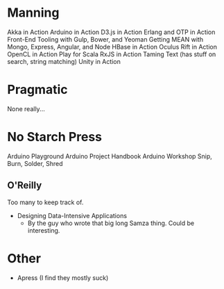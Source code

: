 # Manning

Akka in Action
Arduino in Action
D3.js in Action
Erlang and OTP in Action
Front-End Tooling with Gulp, Bower, and Yeoman
Getting MEAN with Mongo, Express, Angular, and Node
HBase in Action
Oculus Rift in Action
OpenCL in Action
Play for Scala
RxJS in Action
Taming Text (has stuff on search, string matching)
Unity in Action

# Pragmatic

None really...

# No Starch Press

Arduino Playground
Arduino Project Handbook
Arduino Workshop
Snip, Burn, Solder, Shred

## O'Reilly

Too many to keep track of.

* Designing Data-Intensive Applications
    * By the guy who wrote that big long Samza thing. Could be
      interesting.

# Other

* Apress (I find they mostly suck)
